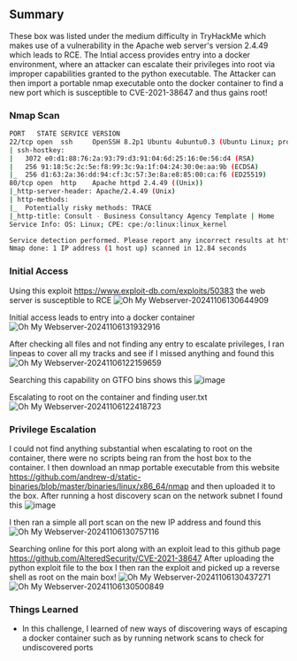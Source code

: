 ## Summary 
These box was listed under the medium difficulty in TryHackMe which makes use of a vulnerability in the Apache web server's version 2.4.49 which leads to RCE. The Intial access provides entry into a docker environment, where an attacker can escalate their privileges into root via improper capabilities granted to the python executable.
The Attacker can then import a portable nmap executable onto the docker container to find a new port which is susceptible to CVE-2021-38647 and thus gains root!


### Nmap Scan
```bash
PORT   STATE SERVICE VERSION
22/tcp open  ssh     OpenSSH 8.2p1 Ubuntu 4ubuntu0.3 (Ubuntu Linux; protocol 2.0)
| ssh-hostkey: 
|   3072 e0:d1:88:76:2a:93:79:d3:91:04:6d:25:16:0e:56:d4 (RSA)
|   256 91:18:5c:2c:5e:f8:99:3c:9a:1f:04:24:30:0e:aa:9b (ECDSA)
|_  256 d1:63:2a:36:dd:94:cf:3c:57:3e:8a:e8:85:00:ca:f6 (ED25519)
80/tcp open  http    Apache httpd 2.4.49 ((Unix))
|_http-server-header: Apache/2.4.49 (Unix)
| http-methods: 
|_  Potentially risky methods: TRACE
|_http-title: Consult - Business Consultancy Agency Template | Home
Service Info: OS: Linux; CPE: cpe:/o:linux:linux_kernel

Service detection performed. Please report any incorrect results at https://nmap.org/submit/ .
Nmap done: 1 IP address (1 host up) scanned in 12.84 seconds
```

### Initial Access
Using this exploit https://www.exploit-db.com/exploits/50383 the web server is susceptible to RCE
![Oh My Webserver-20241106130644909](https://github.com/user-attachments/assets/5da2b69e-8e20-44e4-9d5c-d0d4c8a08d9c)

Initial access leads to entry into a docker container
![Oh My Webserver-20241106131932916](https://github.com/user-attachments/assets/f43f6f1f-f637-4ab6-b7fb-6fa3230bb0d8)

After checking all files and not finding any entry to escalate privileges, I ran linpeas to cover all my tracks and see if I missed anything and found this
![Oh My Webserver-20241106122159659](https://github.com/user-attachments/assets/f9644e64-e75c-4a78-96fa-0dea6b8f3d70)

Searching this capability on GTFO bins shows this
![image](https://github.com/user-attachments/assets/516d5513-ae84-4331-bece-265201263d1d)

Escalating to root on the container and finding user.txt
![Oh My Webserver-20241106122418723](https://github.com/user-attachments/assets/e3b03d01-f3fd-4765-bc96-089b5e7bf23c)


### Privilege Escalation
I could not find anything substantial when escalating to root on the container, there were no scripts being ran from the host box to the container. I then download an nmap portable executable from this website https://github.com/andrew-d/static-binaries/blob/master/binaries/linux/x86_64/nmap and then uploaded it to the box. 
After running a host discovery scan on the network subnet I found this
![image](https://github.com/user-attachments/assets/dda2fb34-dff8-4058-8a27-e75e65487911)

I then ran a simple all port scan on the new IP address and found this
![Oh My Webserver-20241106130757116](https://github.com/user-attachments/assets/37559bca-a9a7-4d91-b9be-22de3de74648)

Searching online for this port along with an exploit lead to this github page https://github.com/AlteredSecurity/CVE-2021-38647
After uploading the python exploit file to the box I then ran the exploit and picked up a reverse shell as root on the main box!
![Oh My Webserver-20241106130437271](https://github.com/user-attachments/assets/0aff87fd-eec6-441b-8a90-40accae64b30)
![Oh My Webserver-20241106130500849](https://github.com/user-attachments/assets/8e4da503-da99-4e74-ab3a-0b11b2e096f6)


### Things Learned
- In this challenge, I learned of new ways of discovering ways of escaping a docker container such as by running network scans to check for undiscovered ports 

